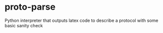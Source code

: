 # proto-parse
Python interpreter that outputs latex code to describe a protocol with some basic sanity check
